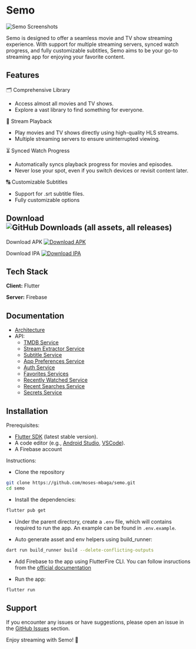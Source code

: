 # Semo

![Semo Screenshots](https://raw.githubusercontent.com/moses-mbaga/semo/d4ed0519764b78d729cc459476086928d0a2d54b/banner.png)

Semo is designed to offer a seamless movie and TV show streaming experience. With support for multiple streaming servers, synced watch progress, and fully customizable subtitles, Semo aims to be your go-to streaming app for enjoying your favorite content.

## Features

🗂 Comprehensive Library

- Access almost all movies and TV shows.
- Explore a vast library to find something for everyone.

🎥 Stream Playback

- Play movies and TV shows directly using high-quality HLS streams.
- Multiple streaming servers to ensure uninterrupted viewing.

⏳ Synced Watch Progress

- Automatically syncs playback progress for movies and episodes.
- Never lose your spot, even if you switch devices or revisit content later.

🔠 Customizable Subtitles

- Support for .srt subtitle files.
- Fully customizable options

## Download ![GitHub Downloads (all assets, all releases)](https://img.shields.io/github/downloads/moses-mbaga/semo/total?link=https%3A%2F%2Fgithub.com%2Fmoses-mbaga%2Fsemo%2Freleases)

Download APK
[![Download APK](https://custom-icon-badges.demolab.com/badge/-Download-F25278?style=for-the-badge&logo=download&logoColor=white&color=AB261D)](https://github.com/moses-mbaga/semo/releases)

Download IPA
[![Download IPA](https://custom-icon-badges.demolab.com/badge/-Download-F25278?style=for-the-badge&logo=download&logoColor=white&color=AB261D)](https://github.com/moses-mbaga/semo/releases)

## Tech Stack

**Client:** Flutter

**Server:** Firebase

## Documentation

- [Architecture](https://github.com/moses-mbaga/semo/blob/main/docs/ARCHITECTURE.md)
- API:
  - [TMDB Service](https://github.com/moses-mbaga/semo/blob/main/docs/api/TMDB.md)
  - [Stream Extractor Service](https://github.com/moses-mbaga/semo/blob/main/docs/api/STREAM_EXTRACTOR.md)
  - [Subtitle Service](https://github.com/moses-mbaga/semo/blob/main/docs/api/SUBTITLES.md)
  - [App Preferences Service](https://github.com/moses-mbaga/semo/blob/main/docs/api/APP_PREFERENCES.md)
  - [Auth Service](https://github.com/moses-mbaga/semo/blob/main/docs/api/AUTH.md)
  - [Favorites Services](https://github.com/moses-mbaga/semo/blob/main/docs/api/FAVORITES.md)
  - [Recently Watched Service](https://github.com/moses-mbaga/semo/blob/main/docs/api/RECENTLY_WATCHED.md)
  - [Recent Searches Service](https://github.com/moses-mbaga/semo/blob/main/docs/api/RECENT_SEARCHES.md)
  - [Secrets Service](https://github.com/moses-mbaga/semo/blob/main/docs/api/SECRETS.md)

## Installation

Prerequisites:
- [Flutter SDK](https://flutter.dev/) (latest stable version).
- A code editor (e.g., [Android Studio](https://developer.android.com/studio), [VSCode](https://code.visualstudio.com/)).
- A Firebase account

Instructions:

- Clone the repository
```bash
git clone https://github.com/moses-mbaga/semo.git
cd semo
```

- Install the dependencies:
```bash
flutter pub get
```

- Under the parent directory, create a ```.env``` file, which will contains required to run the app. An example can be found in ```.env.example```.

- Auto generate asset and env helpers using build_runner:
```bash
dart run build_runner build --delete-conflicting-outputs
```

- Add Firebase to the app using FlutterFire CLI. You can follow insructions from the [official documentation](https://firebase.google.com/docs/flutter/setup)

- Run the app:
```bash
flutter run
```

## Support

If you encounter any issues or have suggestions, please open an issue in the [GitHub Issues](https://github.com/moses-mbaga/semo/issues) section.

Enjoy streaming with Semo! 🌟
